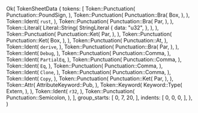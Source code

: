 Ok(
    TokenSheetData {
        tokens: [
            Token::Punctuation(
                Punctuation::PoundSign,
            ),
            Token::Punctuation(
                Punctuation::Bra(
                    Box,
                ),
            ),
            Token::Ident(
                `rust`,
            ),
            Token::Punctuation(
                Punctuation::Bra(
                    Par,
                ),
            ),
            Token::Literal(
                Literal::String(
                    StringLiteral {
                        data: "u32",
                    },
                ),
            ),
            Token::Punctuation(
                Punctuation::Ket(
                    Par,
                ),
            ),
            Token::Punctuation(
                Punctuation::Ket(
                    Box,
                ),
            ),
            Token::Punctuation(
                Punctuation::At,
            ),
            Token::Ident(
                `derive`,
            ),
            Token::Punctuation(
                Punctuation::Bra(
                    Par,
                ),
            ),
            Token::Ident(
                `Debug`,
            ),
            Token::Punctuation(
                Punctuation::Comma,
            ),
            Token::Ident(
                `PartialEq`,
            ),
            Token::Punctuation(
                Punctuation::Comma,
            ),
            Token::Ident(
                `Eq`,
            ),
            Token::Punctuation(
                Punctuation::Comma,
            ),
            Token::Ident(
                `Clone`,
            ),
            Token::Punctuation(
                Punctuation::Comma,
            ),
            Token::Ident(
                `Copy`,
            ),
            Token::Punctuation(
                Punctuation::Ket(
                    Par,
                ),
            ),
            Token::Attr(
                AttributeKeyword::Pub,
            ),
            Token::Keyword(
                Keyword::Type(
                    Extern,
                ),
            ),
            Token::Ident(
                `r32`,
            ),
            Token::Punctuation(
                Punctuation::Semicolon,
            ),
        ],
        group_starts: [
            0,
            7,
            20,
        ],
        indents: [
            0,
            0,
            0,
        ],
    },
)